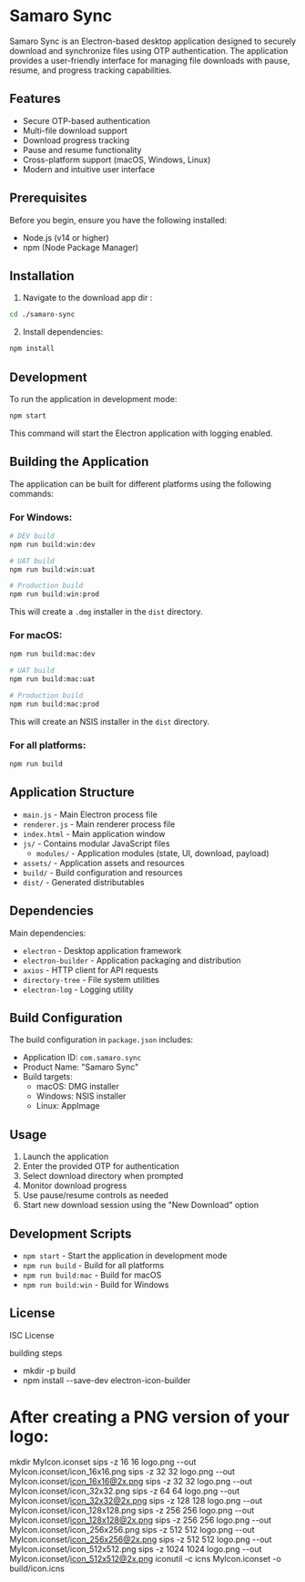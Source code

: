 # Samaro Sync

Samaro Sync is an Electron-based desktop application designed to securely download and synchronize files using OTP authentication. The application provides a user-friendly interface for managing file downloads with pause, resume, and progress tracking capabilities.

## Features

- Secure OTP-based authentication
- Multi-file download support
- Download progress tracking
- Pause and resume functionality
- Cross-platform support (macOS, Windows, Linux)
- Modern and intuitive user interface

## Prerequisites

Before you begin, ensure you have the following installed:
- Node.js (v14 or higher)
- npm (Node Package Manager)

## Installation

1. Navigate to the download app dir :
```bash
cd ./samaro-sync
```

2. Install dependencies:
```bash
npm install
```

## Development

To run the application in development mode:

```bash
npm start
```

This command will start the Electron application with logging enabled.

## Building the Application

The application can be built for different platforms using the following commands:

### For Windows:
```bash
# DEV build
npm run build:win:dev

# UAT build
npm run build:win:uat

# Production build
npm run build:win:prod
```
This will create a `.dmg` installer in the `dist` directory.

### For macOS:
```bash
npm run build:mac:dev

# UAT build
npm run build:mac:uat

# Production build
npm run build:mac:prod
```
This will create an NSIS installer in the `dist` directory.

### For all platforms:
```bash
npm run build
```

## Application Structure

- `main.js` - Main Electron process file
- `renderer.js` - Main renderer process file
- `index.html` - Main application window
- `js/` - Contains modular JavaScript files
  - `modules/` - Application modules (state, UI, download, payload)
- `assets/` - Application assets and resources
- `build/` - Build configuration and resources
- `dist/` - Generated distributables

## Dependencies

Main dependencies:
- `electron` - Desktop application framework
- `electron-builder` - Application packaging and distribution
- `axios` - HTTP client for API requests
- `directory-tree` - File system utilities
- `electron-log` - Logging utility

## Build Configuration

The build configuration in `package.json` includes:
- Application ID: `com.samaro.sync`
- Product Name: "Samaro Sync"
- Build targets:
  - macOS: DMG installer
  - Windows: NSIS installer
  - Linux: AppImage

## Usage

1. Launch the application
2. Enter the provided OTP for authentication
3. Select download directory when prompted
4. Monitor download progress
5. Use pause/resume controls as needed
6. Start new download session using the "New Download" option

## Development Scripts

- `npm start` - Start the application in development mode
- `npm run build` - Build for all platforms
- `npm run build:mac` - Build for macOS
- `npm run build:win` - Build for Windows

## License

ISC License


building steps 
- mkdir -p build
- npm install --save-dev electron-icon-builder

# After creating a PNG version of your logo:
mkdir MyIcon.iconset
sips -z 16 16     logo.png --out MyIcon.iconset/icon_16x16.png
sips -z 32 32     logo.png --out MyIcon.iconset/icon_16x16@2x.png
sips -z 32 32     logo.png --out MyIcon.iconset/icon_32x32.png
sips -z 64 64     logo.png --out MyIcon.iconset/icon_32x32@2x.png
sips -z 128 128   logo.png --out MyIcon.iconset/icon_128x128.png
sips -z 256 256   logo.png --out MyIcon.iconset/icon_128x128@2x.png
sips -z 256 256   logo.png --out MyIcon.iconset/icon_256x256.png
sips -z 512 512   logo.png --out MyIcon.iconset/icon_256x256@2x.png
sips -z 512 512   logo.png --out MyIcon.iconset/icon_512x512.png
sips -z 1024 1024 logo.png --out MyIcon.iconset/icon_512x512@2x.png
iconutil -c icns MyIcon.iconset -o build/icon.icns


